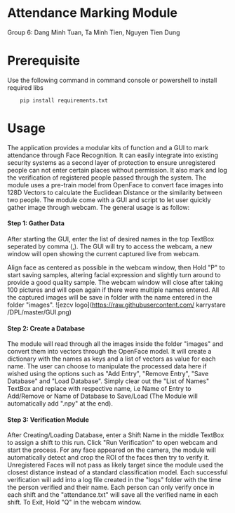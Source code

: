 # Attendance Marking Module
Group 6: Dang Minh Tuan, Ta Minh Tien, Nguyen Tien Dung
# Prerequisite
Use the following command in command console or powershell to install required libs
```
    pip install requirements.txt
```
# Usage

The application provides a modular kits of function and a GUI to mark attendance through Face Recognition. It can easily integrate into existing security systems as a second layer of protection to ensure unregistered people can not enter certain places without permission. It also mark and log the verification of registered people passed through the system. The module uses a pre-train model from OpenFace to convert face images into 128D Vectors to calculate the Euclidean Distance or the similarity between two people. The module come with a GUI and script to let user quickly gather image through webcam. The general usage is as follow:

#### Step 1: Gather Data
After starting the GUI, enter the list of desired names in the top TextBox seperated by comma (,). The GUI will try to access the webcam, a new window will open showing the current captured live from webcam. 

Align face as centered as possible in the webcam window, then Hold "P" to start saving samples, altering facial expression and slightly turn around to provide a good quality sample. The webcam window will close after taking 100 pictures and will open again if there were multiple names entered. All the captured images will be save in folder with the name entered in the folder "images".
![ezcv logo](https://raw.githubusercontent.com/ karrystare /DPL/master/GUI.png)
#### Step 2: Create a Database
The module will read through all the images inside the folder "images" and convert them into vectors through the OpenFace model. It will create a dictionary with the names as keys and a list of vectors as value for each name. The user can choose to manipulate the processed data here if wished using the options such as "Add Entry", "Remove Entry", "Save Database" and "Load Database". Simply clear out the "List of Names" TextBox and replace with respective name, i.e Name of Entry to Add/Remove or Name of Database to Save/Load (The Module will automatically add ".npy" at the end).

#### Step 3: Verification Module
After Creating/Loading Database, enter a Shift Name in the middle TextBox to assign a shift to this run. Click "Run Verification" to open webcam and start the process. For any face appeared on the camera, the module will automatically detect and crop the ROI of the faces then try to verify it. Unregistered Faces will not pass as likely target since the module used the closest distance instead of a standard classification model. Each successful verification will add into a log file created in the "logs" folder with the time the person verified and their name. Each person can only verify once in each shift and the "attendance.txt" will save all the verified name in each shift. To Exit, Hold "Q" in the webcam window.
